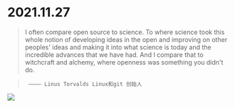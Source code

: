 
# 2021.11.27

> I often compare open source to science. To where science took this whole notion of developing ideas in the open and improving on other peoples' ideas and making it into what science is today and the incredible advances that we have had. And I compare that to witchcraft and alchemy, where openness was something you didn't do.

>      ———— Linus Torvalds Linux和git 创始人

![](http://cdn.facesofopensource.com/wp-content/uploads/2017/02/09202215/linus.faces22052.web_.jpg)
